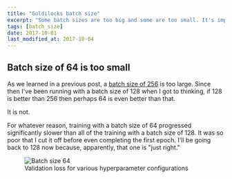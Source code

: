 ```yaml
---
title: "Goldilocks batch size"
excerpt: "Some batch sizes are too big and some are too small. It's important to find the one that is just right."
tags: [batch_size]
date: 2017-10-01
last_modified_at: 2017-10-04
---
```


## Batch size of 64 is too small
As we learned in a previous post, a [batch size of 256](/deep-speeling-blog/smaller-batches-and-dropout/) is too large. Since then I've been running with a batch size of 128 when I got to thinking, if 128 is better than 256 then perhaps 64 is even better than that.

It is not.

For whatever reason, training with a batch size of 64 progressed significantly slower than all of the training with a batch size of 128. It was so poor that I cut it off before even completing the first epoch. I'll be going back to 128 now because, apparently, that one is "just right."
<figure>
	<img src="{{ site.baseurl }}/assets/images/batch_size-64.png" alt="Batch size 64"/>
	<figcaption>Validation loss for various hyperparameter configurations</figcaption>
</figure>
